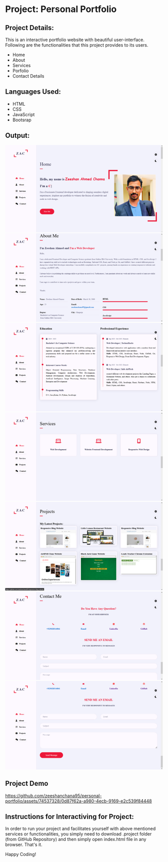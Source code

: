 # Project: Personal Portfolio

## Project Details:
This is an interactive portfolio website with beautiful user-interface. Following are the functionalities that this project provides to its users.
- Home
- About
- Services
- Porfolio
- Contact Details   

## Languages Used:
- HTML 
- CSS 
- JavaScript 
- Bootsrap

## Output:
![Alt text](image.png)
![Alt text](image-1.png)
![Alt text](image-2.png)
![Alt text](image-3.png)
![Alt text](image-4.png)
![Alt text](image-5.png)
![Alt text](image-6.png)

## Project Demo
https://github.com/zeeshanchana95/personal-portfolio/assets/74537328/0d87f62a-a980-4ecb-9169-e2c539f84448

## Instructions for Interactiving for Project:
In order to run your project and facilitates yourself with above mentioned services or functionalities, you simply need to download .project folder (from GitHub Repository) and then simply open index.html file in any browser. That's it.

Happy Coding!
